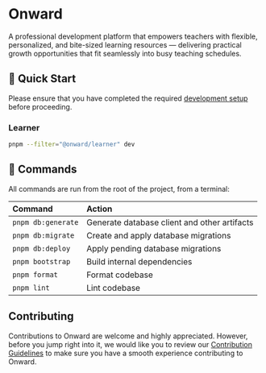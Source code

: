 # Onward

A professional development platform that empowers teachers with flexible, personalized, and bite-sized learning resources — delivering practical growth opportunities that fit seamlessly into busy teaching schedules.

## 🚀 Quick Start

Please ensure that you have completed the required [development setup](./CONTRIBUTING.md#development-setup) before proceeding.

### Learner

```sh
pnpm --filter="@onward/learner" dev
```

## 🧞 Commands

All commands are run from the root of the project, from a terminal:

| Command            | Action                                       |
| :----------------- | :------------------------------------------- |
| `pnpm db:generate` | Generate database client and other artifacts |
| `pnpm db:migrate`  | Create and apply database migrations         |
| `pnpm db:deploy`   | Apply pending database migrations            |
| `pnpm bootstrap`   | Build internal dependencies                  |
| `pnpm format`      | Format codebase                              |
| `pnpm lint`        | Lint codebase                                |

## Contributing

Contributions to Onward are welcome and highly appreciated. However, before you jump right into it, we would like you to review our [Contribution Guidelines](./CONTRIBUTING.md) to make sure you have a smooth experience contributing to Onward.
